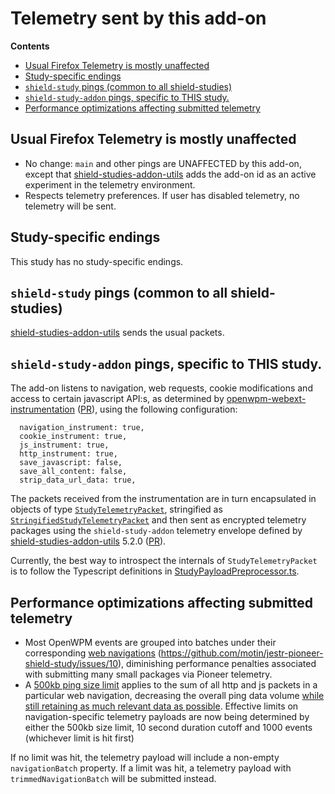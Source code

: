 # Telemetry sent by this add-on

<!-- START doctoc generated TOC please keep comment here to allow auto update -->
<!-- DON'T EDIT THIS SECTION, INSTEAD RE-RUN doctoc TO UPDATE -->

**Contents**

- [Usual Firefox Telemetry is mostly unaffected](#usual-firefox-telemetry-is-mostly-unaffected)
- [Study-specific endings](#study-specific-endings)
- [`shield-study` pings (common to all shield-studies)](#shield-study-pings-common-to-all-shield-studies)
- [`shield-study-addon` pings, specific to THIS study.](#shield-study-addon-pings-specific-to-this-study)
- [Performance optimizations affecting submitted telemetry](#performance-optimizations-affecting-submitted-telemetry)

<!-- END doctoc generated TOC please keep comment here to allow auto update -->

## Usual Firefox Telemetry is mostly unaffected

- No change: `main` and other pings are UNAFFECTED by this add-on, except that [shield-studies-addon-utils](https://github.com/mozilla/shield-studies-addon-utils) adds the add-on id as an active experiment in the telemetry environment.
- Respects telemetry preferences. If user has disabled telemetry, no telemetry will be sent.

## Study-specific endings

This study has no study-specific endings.

## `shield-study` pings (common to all shield-studies)

[shield-studies-addon-utils](https://github.com/mozilla/shield-studies-addon-utils) sends the usual packets.

## `shield-study-addon` pings, specific to THIS study.

The add-on listens to navigation, web requests, cookie modifications and access to certain javascript API:s, as determined by [openwpm-webext-instrumentation](https://github.com/mozilla/openwpm-webext-instrumentation/tree/enhancements-batch-2) ([PR](https://github.com/mozilla/openwpm-webext-instrumentation/pull/31)), using the following configuration:

```
  navigation_instrument: true,
  cookie_instrument: true,
  js_instrument: true,
  http_instrument: true,
  save_javascript: false,
  save_all_content: false,
  strip_data_url_data: true,
```

The packets received from the instrumentation are in turn encapsulated in objects of type [`StudyTelemetryPacket`](../feature.js/StudyPayloadPreprocessor.ts), stringified as [`StringifiedStudyTelemetryPacket`](https://github.com/motin/jestr-pioneer-shield-study/blob/master/feature.js/TelemetrySender.ts#L31) and then sent as encrypted telemetry packages using the `shield-study-addon` telemetry envelope defined by [shield-studies-addon-utils](https://github.com/mozilla/shield-studies-addon-utils) 5.2.0 ([PR](https://github.com/mozilla/shield-studies-addon-utils/pull/263)).

Currently, the best way to introspect the internals of `StudyTelemetryPacket` is to follow the Typescript definitions in [StudyPayloadPreprocessor.ts](https://github.com/motin/jestr-pioneer-shield-study/blob/master/feature.js/StudyPayloadPreprocessor.ts).

## Performance optimizations affecting submitted telemetry

- Most OpenWPM events are grouped into batches under their corresponding [web navigations](https://developer.mozilla.org/en-US/docs/Mozilla/Add-ons/WebExtensions/API/webNavigation) (https://github.com/motin/jestr-pioneer-shield-study/issues/10), diminishing performance penalties associated with submitting many small packages via Pioneer telemetry.
- A [500kb ping size limit](https://github.com/motin/jestr-pioneer-shield-study/issues/1) applies to the sum of all http and js packets in a particular web navigation, decreasing the overall ping data volume [while still retaining as much relevant data as possible](https://github.com/motin/jestr-pioneer-shield-study/issues/11). Effective limits on navigation-specific telemetry payloads are now being determined by either the 500kb size limit, 10 second duration cutoff and 1000 events (whichever limit is hit first)

If no limit was hit, the telemetry payload will include a non-empty `navigationBatch` property. If a limit was hit, a telemetry payload with `trimmedNavigationBatch` will be submitted instead.
